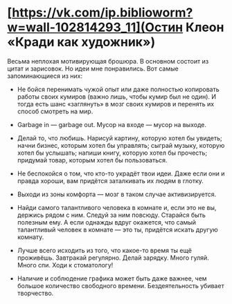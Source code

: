 # [https://vk.com/ip.biblioworm?w=wall-102814293_11](Остин Клеон «Кради как художник»)

Весьма неплохая мотивирующая брошюра.
В основном состоит из цитат и зарисовок.
Но идеи мне понравились.
Вот самые запоминающиеся из них:

- Не бойся перенимать чужой опыт или даже полностью копировать работы своих кумиров (важно лишь, чтобы кумир был не один).
И тогда есть шанс «заглянуть» в мозг своих кумиров и перенять их способ смотреть на мир.

- Garbage in — garbage out.
Мусор на входе — мусор на выходе.

- Делай то, что любишь.
Нарисуй картину, которую хотел бы увидеть; начни бизнес, которым хотел бы управлять; сыграй музыку, которую хотел бы услышать; напиши книгу, которую хотел бы прочесть; придумай товар, которым хотел бы пользоваться.

- Не беспокойся о том, что кто-то украдёт твои идеи.
Даже если они и правда хороши, вам придётся заталкивать их людям в глотку.

- Выходи из зоны комфорта — мозг в таком случае активизируется.

- Найди самого талантливого человека в комнате и, если это не вы, держись рядом с ним.
Следуй за ним повсюду.
Старайся быть полезным ему.
А если однажды вдруг окажется, что самый талантливый человек в комнате — это ты, придётся искать другую комнату.

- Лучше всего исходить из того, что какое-то время ты ещё проживёшь.
Завтракай регулярно.
Делай зарядку.
Много гуляй.
Много спи.
Ходи к стоматологу!

- Наличие и соблюдение графика может быть даже важнее, чем большое количество свободного времени.
Бездеятельность убивает творчество.